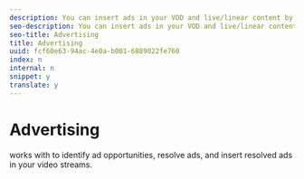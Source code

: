 ```yaml
---
description: You can insert ads in your VOD and live/linear content by using the interface.
seo-description: You can insert ads in your VOD and live/linear content by using the interface.
seo-title: Advertising
title: Advertising
uuid: fcf60e63-94ac-4e0a-b001-6889022fe760
index: n
internal: n
snippet: y
translate: y
---
```


# Advertising

 <!-- PH element: phrases/auditude-name --> works with <!-- PH element: phrases/primetime-sdk-name --> to identify ad opportunities, resolve ads, and insert resolved ads in your video streams.
